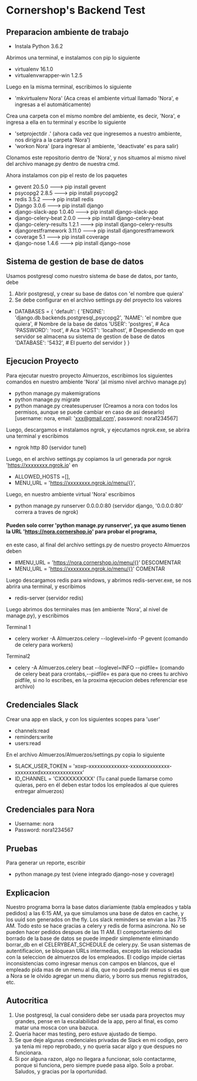 # Cornershop's Backend Test 

## Preparacion ambiente de trabajo

- Instala Python 3.6.2

Abrimos una terminal, e instalamos con pip lo siguiente
- virtualenv 16.1.0
- virtualenvwrapper-win 1.2.5

Luego en la misma terminal, escribimos lo siguiente
- 'mkvirtualenv Nora'  (Aca creas el ambiente virtual llamado 'Nora', e ingresas a el automáticamente)

Crea una carpeta con el mismo nombre del ambiente, es decir, 'Nora', e ingresa a ella en tu terminal y escribe lo siguiente
- 'setprojectdir .' (ahora cada vez que ingresemos a nuestro ambiente, nos dirigira a la carpeta 'Nora')
- 'workon Nora' (para ingresar al ambiente, 'deactivate' es para salir)

Clonamos este repositorio dentro de 'Nora', y nos situamos al mismo nivel del archivo manage.py dentro de nuestra cmd.

Ahora instalamos con pip el resto de los paquetes
- gevent	20.5.0 ---> pip install gevent
- psycopg2 2.8.5 ---> pip install psycopg2
- redis 3.5.2 ---> pip install redis
- Django 3.0.6 ---> pip install django
- django-slack-app 1.0.40 ---> pip install django-slack-app
- django-celery-beat 2.0.0 ---> pip install django-celery-beat
- django-celery-results 1.2.1 ---> pip install django-celery-results
- djangorestframework 3.11.0 ---> pip install djangorestframework
- coverage 5.1 ---> pip install coverage
- django-nose 1.4.6 ---> pip install django-nose

## Sistema de gestion de base de datos
Usamos postgresql como nuestro sistema de base de datos, por tanto, debe 
1) Abrir postgresql, y crear su base de datos con 'el nombre que quiera'
2) Se debe configurar en el archivo settings.py del proyecto los valores 
- DATABASES = {
    'default': {
        'ENGINE': 'django.db.backends.postgresql_psycopg2',
        'NAME': 'el nombre que quiera', # Nombre de la base de datos
        'USER': 'postgres',	# Aca
        'PASSWORD': 'root',     # Aca
        'HOST': 'localhost',	# Dependiendo en que servidor se almacena su sistema de gestion de base de datos
        'DATABASE': '5432',	# El puerto del servidor
    }
}

## Ejecucion Proyecto
Para ejecutar nuestro proyecto Almuerzos, escribimos los siguientes comandos en nuestro ambiente 'Nora' (al mismo nivel archivo manage.py)
- python manage.py makemigrations
- python manage.py migrate
- python manage.py createsuperuser (Creamos a nora con todos los permisos, aunque se puede cambiar en caso de asi desearlo)
[username: nora, email: 'xxx@gmail.com', password: nora1234567] 

Luego, descargamos e instalamos ngrok, y ejecutamos ngrok.exe, se abrira una terminal y escribimos 
- ngrok http 80 (servidor tunel)

Luego, en el archivo settings.py copiamos la url generada por ngrok 'https://xxxxxxxx.ngrok.io' en
- ALLOWED_HOSTS =[],
- MENU_URL = 'https://xxxxxxxx.ngrok.io/menu/{}',

Luego, en nuestro ambiente virtual 'Nora' escribimos
- python manage.py runserver 0.0.0.0:80  (servidor django, '0.0.0.0:80' correra a traves de ngrok)

#### Pueden solo correr 'python manage.py runserver', ya que asumo tienen la URL 'https://nora.cornershop.io' para probar el programa,
en este caso, al final del archivo settings.py de nuestro proyecto Almuerzos deben
- #MENU_URL = 'https://nora.cornershop.io/menu/{}'	DESCOMENTAR
- MENU_URL = 'https://xxxxxxxx.ngrok.io/menu/{}'	COMENTAR


Luego descargamos redis para windows, y abrimos redis-server.exe, se nos abrira una terminal, y escribimos
- redis-server (servidor redis)

Luego abrimos dos terminales mas (en ambiente 'Nora', al nivel de manage.py), y escribimos

Terminal 1
- celery worker -A Almuerzos.celery --loglevel=info -P gevent (comando de celery para workers)

Terminal2
- celery -A Almuerzos.celery beat --loglevel=INFO --pidfile= 
(comando de celery beat para crontabs,--pidfile= es para que no crees tu archivo pidfile, si no lo escribes, en la proxima ejecucion debes referenciar ese archivo)

## Credenciales Slack
Crear una app en slack, y con los siguientes scopes para 'user'
- channels:read
- reminders:write
- users:read

En el archivo Almuerzos/Almuerzos/settings.py copia lo siguiente
- SLACK_USER_TOKEN = 'xoxp-xxxxxxxxxxxxxx-xxxxxxxxxxxxxx-xxxxxxxxdxxxxxxxxxxxxxxx'
- ID_CHANNEL = 'CXXXXXXXXXX' (Tu canal puede llamarse como quieras, pero en él deben estar todos los empleados al que quieres entregar almuerzos)

## Credenciales para Nora
- Username: nora
- Password: nora1234567

## Pruebas 
Para generar un reporte, escribir

- python manage.py test   (viene integrado django-nose y coverage)

## Explicacion
Nuestro programa borra la base datos diariamiente (tabla empleados y tabla pedidos) a las 6:15 AM, ya que simulamos una base de datos en cache,
y los uuid son generados on the fly. Los slack reminders se envian a las 7:15 AM. Todo esto se hace gracias a celery y redis de forma asincrona.
No se pueden hacer pedidos despues de las 11 AM. El comportamiento del borrado de la base de datos se puede impedir simplemente eliminando borrar_db en el 
CELERYBEAT_SCHEDULE de celery.py. Se usan sistemas de autentificacion, se bloquean URLs intermedias, excepto las relacionadas con la seleccion de almuerzos 
de los empleados. El codigo impide ciertas inconsistencias como ingresar menus con campos en blancos, que el empleado pida mas de un menu al dia, que no pueda pedir menus
si es que a Nora se le olvido agregar un menu diario, y borro sus menus registrados, etc. 

## Autocritica
1) Use postgresql, la cual considero debe ser usada para proyectos muy grandes, pense en la escalabilidad de la app, pero al final, es como matar una mosca con una bazuca.
2) Queria hacer mas testing, pero estuve ajustado de tiempo.
3) Se que deje algunas credenciales privadas de Slack en mi codigo, pero ya tenia mi repo reprobado, y no queria sacar algo y que despues no funcionara.
4) Si por alguna razon, algo no llegara a funcionar, solo contactarme, porque si funciona, pero siempre puede pasa algo.
Solo a probar. Saludos, y gracias por la oportunidad.